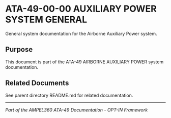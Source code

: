 # ATA-49-00-00 AUXILIARY POWER SYSTEM GENERAL

General system documentation for the Airborne Auxiliary Power system.

## Purpose

This document is part of the ATA-49 AIRBORNE AUXILIARY POWER system documentation.

## Related Documents

See parent directory README.md for related documentation.

---

*Part of the AMPEL360 ATA-49 Documentation - OPT-IN Framework*
